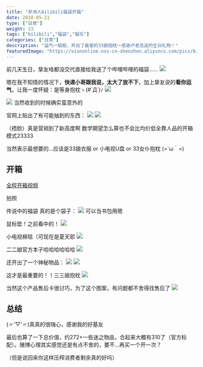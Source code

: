 ```yaml
---
title: "非洲人bilibili福袋开箱"
date: 2018-05-21
type: ["日常"]
weight: 13
tags: ["bilibili","福袋","娱乐"]
categories: ["日常"]
description: "运气一般般，开出了最爱的33娘抱枕～感谢卢老总送的生日礼物！"
featuredImage: "https://visnonline.oss-cn-shenzhen.aliyuncs.com/pics/bili/logo.jpg"
---
```


前几天生日，挚友啥都没交代直接给我送了个哔哩哔哩的福袋……
![](https://visnonline.oss-cn-shenzhen.aliyuncs.com/pics/bili/01.png)

嗯在我不知情的情况下，**快递小哥跟我说，太大了放不下**，加上挚友说的**看你运气**，让我一度怀疑：是等身抱枕ヽ(#`Д´)ﾉ
![](https://visnonline.oss-cn-shenzhen.aliyuncs.com/pics/bili/02.jpg)

![](https://visnonline.oss-cn-shenzhen.aliyuncs.com/pics/bili/02.1.jpg)
当然收到的时候确实蛮意外的

官网上贴出了有可能抽到的东西：
![](https://visnonline.oss-cn-shenzhen.aliyuncs.com/pics/bili/03.jpg)
![](https://visnonline.oss-cn-shenzhen.aliyuncs.com/pics/bili/04.jpg)

（捂脸）真是营销到了新高度啊 数学期望怎么算也不会比均价低全靠人品的开箱模式23333

当然表示最想要的…应该是33娘衣服 or 小电视U盘 or 33女仆抱枕 (=´ω｀=)

## 开箱

[全程开箱视频](https://visnonline.oss-cn-shenzhen.aliyuncs.com/pics/bili/开箱.mov)

拍照

传说中的福袋 真的是个袋子：
![](https://visnonline.oss-cn-shenzhen.aliyuncs.com/pics/bili/05.jpg)
可以当书包用嗯

鼠标垫！之前看中的！
![](https://visnonline.oss-cn-shenzhen.aliyuncs.com/pics/bili/06.jpg)

小电视棉毯（可现在是夏天耶
![](https://visnonline.oss-cn-shenzhen.aliyuncs.com/pics/bili/09.jpg)

二二娘官方本子哈哈哈哈哈哈
![](https://visnonline.oss-cn-shenzhen.aliyuncs.com/pics/bili/10.jpg)

还开出了一个神秘物品：
![](https://visnonline.oss-cn-shenzhen.aliyuncs.com/pics/bili/07.jpg)
![](https://visnonline.oss-cn-shenzhen.aliyuncs.com/pics/bili/08.jpg)

这才是最重要的！！三三娘抱枕
![](https://visnonline.oss-cn-shenzhen.aliyuncs.com/pics/bili/11.jpg)

当然这个产品售后卡很讨巧，为了这个图案，有问题都不舍得找售后了
![](https://visnonline.oss-cn-shenzhen.aliyuncs.com/pics/bili/12.png)

## 总结
(〃'▽'〃)真真的很嗨心，感谢我的好基友

最后也算了一下总价值，约272+一些迷之物品，合起来大概有310了（官方标配）。赌博心理其实感觉还是有点不舍的，要不…再买一个开一次？

（但是说回来你这样压榨消费者剩余真的好吗）
